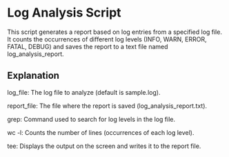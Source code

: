 # Log Analysis Script

This script generates a report based on log entries from a specified log file. It counts the occurrences of different log levels (INFO, WARN, ERROR, FATAL, DEBUG) and saves the report to a text file named log_analysis_report.

## Explanation

log_file: The log file to analyze (default is sample.log).

report_file: The file where the report is saved (log_analysis_report.txt).

grep: Command used to search for log levels in the log file.

wc -l: Counts the number of lines (occurrences of each log level).

tee: Displays the output on the screen and writes it to the report file.
